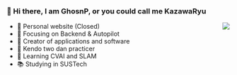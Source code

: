 ### 👋 Hi there, I am GhosnP, or you could call me KazawaRyu      
<!-- ![visitors](https://visitor-badge.glitch.me/badge?page_id=github.com/Kazawaryu&left_color=blue&right_color=red) -->


<img align="right" src="https://github-readme-stats.vercel.app/api?username=Kazawaryu&show_icons=true&icon_color=CE1D2D&text_color=718096&bg_color=ffffff&hide_title=true" />

- 💬  Personal website (Closed)
- 📙  Focusing on Backend & Autopilot
- 🔨  Creator of applications and software
- 🥋  Kendo two dan practicer
- 💼  Learning CVAI and SLAM 
- 📚  Studying in SUSTech 

<!--
**Kazawaryu/Kazawaryu** is a ✨ _special_ ✨ repository because its `README.md` (this file) appears on your GitHub profile.

Here are some ideas to get you started:

- 🔭 I’m currently working on ...
- 🌱 I’m currently learning ...
- 👯 I’m looking to collaborate on ...
- 🤔 I’m looking for help with ...
- 💬 Ask me about ...
- 📫 How to reach me: ...
- 😄 Pronouns: ...
- ⚡ Fun fact: ...
-->
